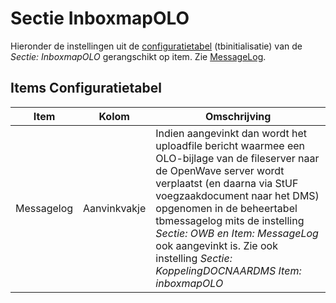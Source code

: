 # Sectie InboxmapOLO

Hieronder de instellingen uit de [configuratietabel](/docs/instellen_inrichten/configuratie.md) (tbinitialisatie) van de _Sectie: InboxmapOLO_ gerangschikt op item. Zie [MessageLog](/docs/instellen_inrichten/messagelog.md).

## Items Configuratietabel

| Item | Kolom | Omschrijving |
| ---------- | ------------ | -------------- |
| Messagelog | Aanvinkvakje | Indien aangevinkt dan wordt het uploadfile bericht waarmee een OLO-bijlage van de fileserver naar de OpenWave server wordt verplaatst (en daarna via StUF voegzaakdocument naar het DMS) opgenomen in de beheertabel tbmessagelog mits de instelling _Sectie: OWB en Item: MessageLog_ ook aangevinkt is. Zie ook instelling _Sectie: KoppelingDOCNAARDMS Item: inboxmapOLO_ |